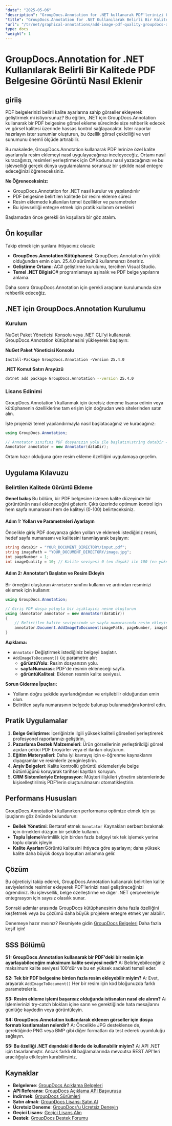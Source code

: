 ```yaml
---
"date": "2025-05-06"
"description": "GroupDocs.Annotation for .NET kullanarak PDF'lerinizi belirtilen kalite seviyelerinde görseller ekleyerek nasıl geliştirebileceğinizi öğrenin. Belgenin görsel çekiciliğini ve veri sunumunu iyileştirin."
"title": "GroupDocs.Annotation for .NET Kullanılarak Belirli Bir Kalitede PDF Belgesine Görüntü Nasıl Eklenir"
"url": "/tr/net/graphical-annotations/add-image-pdf-quality-groupdocs-annotation-net/"
type: docs
"weight": 1
---
```


# GroupDocs.Annotation for .NET Kullanılarak Belirli Bir Kalitede PDF Belgesine Görüntü Nasıl Eklenir

## giriiş

PDF belgelerinizi belirli kalite ayarlarına sahip görseller ekleyerek geliştirmek mi istiyorsunuz? Bu eğitim, .NET için GroupDocs.Annotation kullanarak bir PDF belgesine görsel ekleme sürecinde size rehberlik edecek ve görsel kalitesi üzerinde hassas kontrol sağlayacaktır. İster raporlar hazırlayın ister sunumlar oluşturun, bu özellik görsel çekiciliği ve veri sunumunu önemli ölçüde artırabilir.

Bu makalede, GroupDocs.Annotation kullanarak PDF'lerinize özel kalite ayarlarıyla resim eklemeyi nasıl uygulayacağınızı inceleyeceğiz. Ortamı nasıl kuracağınızı, resimleri yerleştirmek için C# kodunu nasıl yazacağınızı ve bu işlevselliği gerçek dünya uygulamalarına sorunsuz bir şekilde nasıl entegre edeceğinizi öğreneceksiniz.

**Ne Öğreneceksiniz:**
- GroupDocs.Annotation for .NET nasıl kurulur ve yapılandırılır
- PDF belgesine belirtilen kalitede bir resim ekleme süreci
- Resim eklemede kullanılan temel özellikler ve parametreler
- Bu işlevselliği entegre etmek için pratik kullanım örnekleri

Başlamadan önce gerekli ön koşullara bir göz atalım.

## Ön koşullar

Takip etmek için şunlara ihtiyacınız olacak:
- **GroupDocs.Annotation Kütüphanesi**: GroupDocs.Annotation'ın yüklü olduğundan emin olun. 25.4.0 sürümünü kullanmanızı öneririz.
- **Geliştirme Ortamı**: AC# geliştirme kurulumu, tercihen Visual Studio.
- **Temel .NET Bilgisi**C# programlamaya aşinalık ve PDF belge yapılarını anlama.

Daha sonra GroupDocs.Annotation için gerekli araçların kurulumunda size rehberlik edeceğiz.

## .NET için GroupDocs.Annotation Kurulumu

### Kurulum

NuGet Paket Yöneticisi Konsolu veya .NET CLI'yi kullanarak GroupDocs.Annotation kütüphanesini yükleyerek başlayın:

**NuGet Paket Yöneticisi Konsolu**
```shell
Install-Package GroupDocs.Annotation -Version 25.4.0
```

**\.NET Komut Satırı Arayüzü**
```bash
dotnet add package GroupDocs.Annotation --version 25.4.0
```

### Lisans Edinimi

GroupDocs.Annotation'ı kullanmak için ücretsiz deneme lisansı edinin veya kütüphanenin özelliklerine tam erişim için doğrudan web sitelerinden satın alın.

İşte projenizi temel yapılandırmayla nasıl başlatacağınız ve kuracağınız:

```csharp
using GroupDocs.Annotation;

// Annotator sınıfını PDF dosyanızın yolu ile başlatın\string dataDir = "YOUR_DOCUMENT_DIRECTORY/input.pdf";
Annotator annotator = new Annotator(dataDir);
```

Ortam hazır olduğuna göre resim ekleme özelliğini uygulamaya geçelim.

## Uygulama Kılavuzu

### Belirtilen Kalitede Görüntü Ekleme

**Genel bakış**
Bu bölüm, bir PDF belgesine istenen kalite düzeyinde bir görüntünün nasıl ekleneceğini gösterir. Çıktı üzerinde optimum kontrol için hem sayfa numarasını hem de kaliteyi (0-100) belirteceksiniz.

#### Adım 1: Yolları ve Parametreleri Ayarlayın
Öncelikle giriş PDF dosyanıza giden yolları ve eklemek istediğiniz resmi, hedef sayfa numarasını ve kalitesini tanımlayarak başlayın:

```csharp
string dataDir = "YOUR_DOCUMENT_DIRECTORY/input.pdf";
string imagePath = "YOUR_DOCUMENT_DIRECTORY/image.jpg";
int pageNumber = 1;
int imageQuality = 10; // Kalite seviyesi 0 (en düşük) ile 100 (en yüksek) arasında
```

#### Adım 2: Annotator'ı Başlatın ve Resim Ekleyin
Bir örneğini oluşturun `Annotator` sınıfını kullanın ve ardından resminizi eklemek için kullanın:

```csharp
using GroupDocs.Annotation;

// Giriş PDF dosya yoluyla bir açıklayıcı nesne oluşturun
using (Annotator annotator = new Annotator(dataDir))
{
    // Belirtilen kalite seviyesinde ve sayfa numarasında resim ekleyin
    annotator.Document.AddImageToDocument(imagePath, pageNumber, imageQuality);
}
```

**Açıklama:**
- `Annotator` Değiştirmek istediğiniz belgeyi başlatır.
- `AddImageToDocument()` üç parametre alır:
  - **görüntüYolu**: Resim dosyanızın yolu.
  - **sayfaNumarası**: PDF'de resmin ekleneceği sayfa.
  - **görüntüKalitesi**: Eklenen resmin kalite seviyesi.

**Sorun Giderme İpuçları:**
- Yolların doğru şekilde ayarlandığından ve erişilebilir olduğundan emin olun.
- Belirtilen sayfa numarasının belgede bulunup bulunmadığını kontrol edin.

## Pratik Uygulamalar
1. **Belge Geliştirme**: İçeriğinizle ilgili yüksek kaliteli görselleri yerleştirerek profesyonel raporlarınızı geliştirin.
2. **Pazarlama Destek Malzemeleri**: Ürün görsellerinin yerleştirildiği görsel açıdan çekici PDF broşürler veya el ilanları oluşturun.
3. **Eğitim Materyalleri**: Daha iyi kavrayış için e-öğrenme kaynaklarını diyagramlar ve resimlerle zenginleştirin.
4. **Arşiv Belgeleri**: Kalite kontrollü görüntü eklemeleriyle belge bütünlüğünü koruyarak tarihsel kayıtları koruyun.
5. **CRM Sistemleriyle Entegrasyon**: Müşteri ilişkileri yönetim sistemlerinde kişiselleştirilmiş PDF'lerin oluşturulmasını otomatikleştirin.

## Performans Hususları
GroupDocs.Annotation'ı kullanırken performansı optimize etmek için şu ipuçlarını göz önünde bulundurun:
- **Bellek Yönetimi**: Bertaraf etmek `Annotator` Kaynakları serbest bırakmak için örnekleri düzgün bir şekilde kullanın.
- **Toplu İşleme**Verimlilik için birden fazla belgeyi tek tek işlemek yerine toplu olarak işleyin.
- **Kalite Ayarları**:Görüntü kalitesini ihtiyaca göre ayarlayın; daha yüksek kalite daha büyük dosya boyutları anlamına gelir.

## Çözüm
Bu öğreticiyi takip ederek, GroupDocs.Annotation kullanarak belirtilen kalite seviyelerinde resimler ekleyerek PDF'lerinizi nasıl geliştireceğinizi öğrendiniz. Bu işlevsellik, belge özelleştirme ve diğer .NET çerçeveleriyle entegrasyon için sayısız olasılık sunar.

Sonraki adımlar arasında GroupDocs kütüphanesinin daha fazla özelliğini keşfetmek veya bu çözümü daha büyük projelere entegre etmek yer alabilir.

Denemeye hazır mısınız? Resmiyete gidin [GroupDocs Belgeleri](https://docs.groupdocs.com/annotation/net/) Daha fazla keşif için!

## SSS Bölümü
**S1: GroupDocs.Annotation kullanarak bir PDF'deki bir resim için ayarlayabileceğim maksimum kalite seviyesi nedir?**
A: Belirleyebileceğiniz maksimum kalite seviyesi 100'dür ve bu en yüksek sadakati temsil eder.

**S2: Tek bir PDF belgesine birden fazla resim ekleyebilir miyim?**
A: Evet, arayarak `AddImageToDocument()` Her bir resim için kod bloğunuzda farklı parametrelerle.

**S3: Resim ekleme işlemi başarısız olduğunda istisnaları nasıl ele alırım?**
A: İşlemlerinizi try-catch blokları içine sarın ve gerektiğinde hata mesajlarını günlüğe kaydedin veya görüntüleyin.

**S4: GroupDocs.Annotation kullanılarak eklenen görseller için dosya formatı kısıtlamaları nelerdir?**
A: Öncelikle JPG desteklense de, gerektiğinde PNG veya BMP gibi diğer formatları da test ederek uyumluluğu sağlayın.

**S5: Bu özelliği .NET dışındaki dillerde de kullanabilir miyim?**
A: API .NET için tasarlanmıştır. Ancak farklı dil bağlamalarında mevcutsa REST API'leri aracılığıyla etkileşim kurabilirsiniz.

## Kaynaklar
- **Belgeleme**: [GroupDocs Açıklama Belgeleri](https://docs.groupdocs.com/annotation/net/)
- **API Referansı**: [GroupDocs Açıklama API Başvurusu](https://reference.groupdocs.com/annotation/net/)
- **İndirmek**: [GroupDocs Sürümleri](https://releases.groupdocs.com/annotation/net/)
- **Satın almak**: [GroupDocs Lisansı Satın Al](https://purchase.groupdocs.com/buy)
- **Ücretsiz Deneme**: [GroupDocs'u Ücretsiz Deneyin](https://releases.groupdocs.com/annotation/net/)
- **Geçici Lisans**: [Geçici Lisans Alın](https://purchase.groupdocs.com/temporary-license/)
- **Destek**: [GroupDocs Destek Forumu](https://forum.groupdocs.com/c/annotation/)
